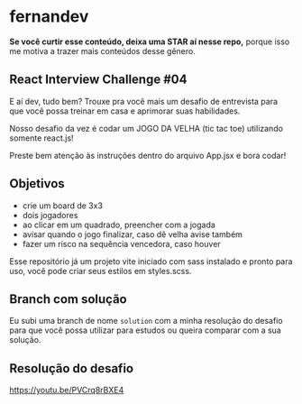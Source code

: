 # fernandev

**Se você curtir esse conteúdo, deixa uma STAR aí nesse repo,** porque isso me motiva a trazer mais conteúdos desse gênero.

## React Interview Challenge #04

E aí dev, tudo bem? Trouxe pra você mais um desafio de entrevista para que você possa treinar em casa e aprimorar suas habilidades.

Nosso desafio da vez é codar um JOGO DA VELHA (tic tac toe) utilizando somente react.js!

Preste bem atenção às instruções dentro do arquivo App.jsx e bora codar!

## Objetivos

- crie um board de 3x3
- dois jogadores
- ao clicar em um quadrado, preencher com a jogada
- avisar quando o jogo finalizar, caso dê velha avise também
- fazer um risco na sequência vencedora, caso houver

Esse repositório já um projeto vite iniciado com sass instalado e pronto para uso, você pode criar seus estilos em styles.scss.

## Branch com solução

Eu subi uma branch de nome `solution` com a minha resolução do desafio para que você possa utilizar para estudos ou queira comparar com a sua solução.

## Resolução do desafio

https://youtu.be/PVCrq8rBXE4
